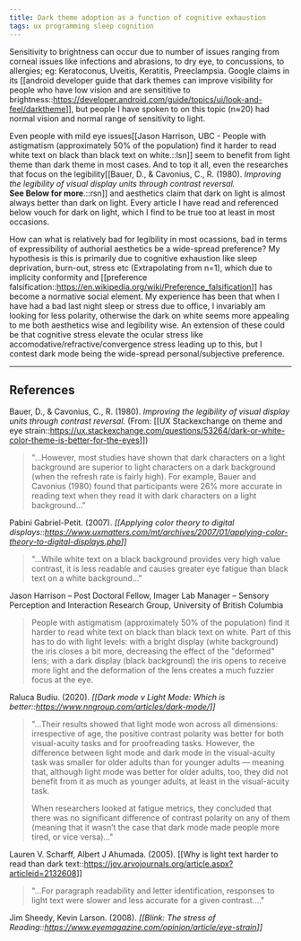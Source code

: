 ```yaml
---
title: Dark theme adoption as a function of cognitive exhaustion
tags: ux programming sleep cognition
---
```


Sensitivity to brightness can occur due to number of issues ranging from corneal issues like infections and abrasions, to dry eye, to concussions, to allergies; eg: Keratoconus, Uveitis, Keratitis, Preeclampsia. Google claims in its [[android developer guide that dark themes can improve visibility for people who have low vision and are sensititive to brightness::<https://developer.android.com/guide/topics/ui/look-and-feel/darktheme>]], but people I have spoken to on this topic (n≈20) had normal vision and normal range of sensitivity to light.

Even people with mild eye issues[[Jason Harrison, UBC - People with astigmatism (approximately 50% of the population) find it harder to read white text on black than black text on white.::lsn]] seem to benefit from light theme than dark theme in most cases. And to top it all, even the researches that focus on the legibility[[Bauer, D., & Cavonius, C., R. (1980). *Improving the legibility of visual display units through contrast reversal.* <br/>**See Below for more**.::rsn]] and aesthetics claim that dark on light is almost always better than dark on light. Every article I have read and referenced below vouch for dark on light, which I find to be true too at least in most occasions.

How can what is relatively bad for legibility in most ocassions, bad in terms of expressibility of authorial aesthetics be a wide-spread preference? My hypothesis is this is primarily due to cognitive exhaustion like sleep deprivation, burn-out, stress etc (Extrapolating from n=1), which due to implicity conformity and [[preference falsification::<https://en.wikipedia.org/wiki/Preference_falsification>]] has become a normative social element. My experience has been that when I have had a bad last night sleep or stress due to office, I invariably am looking for less polarity, otherwise the dark on white seems more appealing to me both aesthetics wise and legibility wise. An extension of these could be that cognitive stress elevate the ocular stress like accomodative/refractive/convergence stress leading up to this, but I contest dark mode being the wide-spread personal/subjective preference.

---

## References

Bauer, D., & Cavonius, C., R. (1980). _Improving the legibility of visual display units through contrast reversal._
(From: [[UX Stackexchange on theme and eye strain::<https://ux.stackexchange.com/questions/53264/dark-or-white-color-theme-is-better-for-the-eyes>]])

> "...However, most studies have shown that dark characters on a light background are superior to light characters on a dark background (when the refresh rate is fairly high). For example, Bauer and Cavonius (1980) found that participants were 26% more accurate in reading text when they read it with dark characters on a light background..."

Pabini Gabriel-Petit. (2007). _[[Applying color theory to digital displays::<https://www.uxmatters.com/mt/archives/2007/01/applying-color-theory-to-digital-displays.php>]]_

> "...While white text on a black background provides very high value contrast, it is less readable and causes greater eye fatigue than black text on a white background..."

Jason Harrison – Post Doctoral Fellow, Imager Lab Manager – Sensory Perception and Interaction Research Group, University of British Columbia

> People with astigmatism (approximately 50% of the population) find it harder to read white text on black than black text on white. Part of this has to do with light levels: with a bright display (white background) the iris closes a bit more, decreasing the effect of the "deformed" lens; with a dark display (black background) the iris opens to receive more light and the deformation of the lens creates a much fuzzier focus at the eye.

Raluca Budiu. (2020). _[[Dark mode v Light Mode: Which is better::<https://www.nngroup.com/articles/dark-mode/>]]_

> "...Their results showed that light mode won across all dimensions: irrespective of age, the positive contrast polarity was better for both visual-acuity tasks and for proofreading tasks. However, the difference between light mode and dark mode in the visual-acuity task was smaller for older adults than for younger adults — meaning that, although light mode was better for older adults, too, they did not benefit from it as much as younger adults, at least in the visual-acuity task.
>
> When researchers looked at fatigue metrics, they concluded that there was no significant difference of contrast polarity on any of them (meaning that it wasn’t the case that dark mode made people more tired, or vice versa)..."

Lauren V. Scharff, Albert J Ahumada. (2005). [[Why is light text harder to read than dark text::<https://jov.arvojournals.org/article.aspx?articleid=2132608>]]

> "...For paragraph readability and letter identification, responses to light text were slower and less accurate for a given contrast...."

Jim Sheedy, Kevin Larson. (2008). _[[Blink: The stress of Reading::<https://www.eyemagazine.com/opinion/article/eye-strain>]]_
